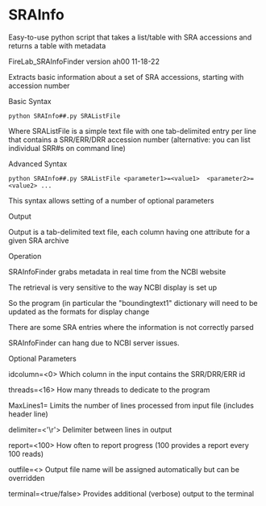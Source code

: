 # SRAInfo
Easy-to-use python script that takes a list/table with SRA accessions and returns a table with metadata

FireLab_SRAInfoFinder version ah00 11-18-22

Extracts basic information about a set of SRA accessions, starting with accession number



Basic Syntax

    python SRAInfo##.py SRAListFile

Where SRAListFile is a simple text file with one tab-delimited entry per line that contains a SRR/ERR/DRR accession number (alternative: you can list individual SRR#s on command line) 



Advanced Syntax

    python SRAInfo##.py SRAListFile <parameter1>=<value1>  <parameter2>=<value2> ...

  This syntax allows setting of a number of optional parameters



Output

   Output is a tab-delimited text file, each column having one attribute for a given SRA archive



Operation

   SRAInfoFinder grabs metadata in real time from the NCBI website

   The retrieval is very sensitive to the way NCBI display is set up

   So the program (in particular the "boundingtext1" dictionary will need to be updated as the formats for display change

   There are some SRA entries where the information is not correctly parsed

   SRAInfoFinder can hang due to NCBI server issues.



Optional Parameters <and defaults>

   idcolumn=<0>      Which column in the input contains the SRR/DRR/ERR id

   threads=<16>      How many threads to dedicate to the program 

   MaxLines1=<all>   Limits the number of lines processed from input file (includes header line) 

   delimiter=<'\r'>  Delimiter between lines in output

   report=<100>      How often to report progress (100 provides a report every 100 reads)

   outfile=<>        Output file name will be assigned automatically but can be overridden

   terminal=<true/false>       Provides additional (verbose) output to the terminal

